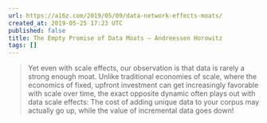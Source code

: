 ```yaml
---
url: https://a16z.com/2019/05/09/data-network-effects-moats/
created_at: 2019-05-25 17:23 UTC
published: false
title: The Empty Promise of Data Moats – Andreessen Horowitz
tags: []
---
```


> Yet even with scale effects, our observation is that data is rarely a strong enough moat. Unlike traditional economies of scale, where the economics of fixed, upfront investment can get increasingly favorable with scale over time, the exact opposite dynamic often plays out with data scale effects: The cost of adding unique data to your corpus may actually go up, while the value of incremental data goes down!
